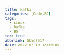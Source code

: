 ```yaml
---
title: kafka
categories: [Code,BD]
tags:
  - Linux
  - kafka
  - BD
toc: true
abbrlink: 5bbc7517
date: 2022-07-19 18:30:09
---
```

<!--more-->














